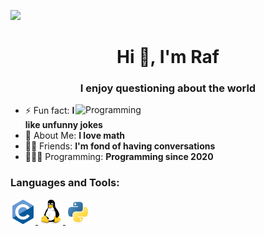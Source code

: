 ![](https://cdn.pixabay.com/photo/2016/02/03/08/32/banner-1176676_960_720.jpg)
<h1 align="center">Hi 👋, I'm Raf</h1>
<h3 align="center">I enjoy questioning about the world</h3>
<img align="right" alt="Programming" width="400" src="https://cdn.pixabay.com/photo/2021/05/14/12/26/prisoner-6253261_960_720.jpg">

- ⚡ Fun fact: **I like unfunny jokes**
- 💙 About Me: **I love math**
- 🙏🏻 Friends: **I'm fond of having conversations**
- 👩🏻‍💻 Programming: **Programming since 2020**

<h3 align="left">Languages and Tools:</h3>
<p align="left"> <a href="https://www.cprogramming.com/" target="_blank" rel="noreferrer"> <img src="https://raw.githubusercontent.com/devicons/devicon/master/icons/c/c-original.svg" alt="c" width="40" height="40"/> </a> <a href="https://www.linux.org/" target="_blank" rel="noreferrer"> <img src="https://raw.githubusercontent.com/devicons/devicon/master/icons/linux/linux-original.svg" alt="linux" width="40" height="40"/> </a> <a href="https://www.python.org" target="_blank" rel="noreferrer"> <img src="https://raw.githubusercontent.com/devicons/devicon/master/icons/python/python-original.svg" alt="python" width="40" height="40"/> </a> </p>
